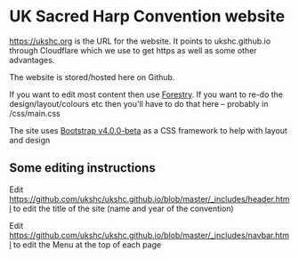 # UK Sacred Harp Convention website

https://ukshc.org is the URL for the website. It points to ukshc.github.io through Cloudflare which we use to get https as well as some other advantages.

The website is stored/hosted here on Github.

If you want to edit most content then use [Forestry](https://app.forestry.io/login/). If you want to re-do the design/layout/colours etc then you'll have to do that here – probably in /css/main.css

The site uses [Bootstrap v4.0.0-beta](https://getbootstrap.com/) as a CSS framework to help with layout and design

## Some editing instructions
Edit https://github.com/ukshc/ukshc.github.io/blob/master/_includes/header.html to edit the title of the site (name and year of the convention)

Edit https://github.com/ukshc/ukshc.github.io/blob/master/_includes/navbar.html to edit the Menu at the top of each page
